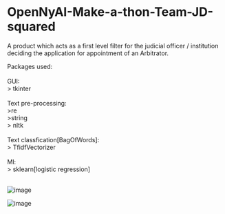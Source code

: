 # OpenNyAI-Make-a-thon-Team-JD-squared
 A product which acts as a first level filter for the judicial officer / institution deciding the application for appointment of an Arbitrator.

 Packages used:<br /><br />
 GUI: <br /> >  tkinter <br /><br />Text pre-processing: <br />>re<br /> >string <br />> nltk <br /><br />Text classfication[BagOfWords]: <br />> TfidfVectorizer<br /> <br />Ml:<br /> > sklearn[logistic regression]<br /><br />





![image](https://user-images.githubusercontent.com/11870995/191542740-e94f0d93-d8ad-4412-ab36-c6b612b6f48e.png)


![image](https://user-images.githubusercontent.com/11870995/191542917-24a4367d-0cfc-4575-b88d-fcdcd1f89f77.png)
